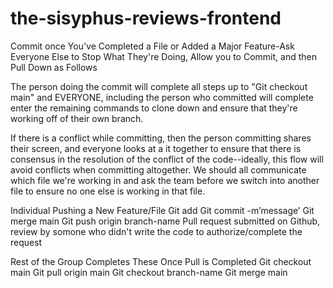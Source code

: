 # the-sisyphus-reviews-frontend

Commit once You've Completed a File or Added a Major Feature-Ask Everyone Else to Stop What They're Doing, Allow you to Commit, and then Pull Down as Follows

The person doing the commit will complete all steps up to "Git checkout main" and EVERYONE, including the person who committed will complete enter the remaining commands to clone down and ensure that they're working off of their own branch.

If there is a conflict while committing, then the person committing shares their screen, and everyone looks at a it together to ensure that there is consensus in the resolution of the conflict of the code--ideally, this flow will avoid conflicts when committing altogether. We should all communicate which file we're working in and ask the team before we switch into another file to ensure no one else is working in that file.

Individual Pushing a New Feature/File
Git add
Git commit -m’message’
Git merge main
Git push origin branch-name
Pull request submitted on Github, review by somone who didn't write the code to authorize/complete the request

Rest of the Group Completes These Once Pull is Completed
Git checkout main
Git pull origin main
Git checkout branch-name
Git merge main
